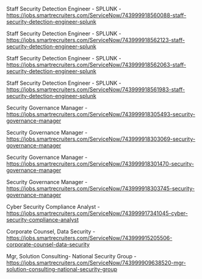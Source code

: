 Staff Security Detection Engineer - SPLUNK - https://jobs.smartrecruiters.com/ServiceNow/743999918560088-staff-security-detection-engineer-splunk

Staff Security Detection Engineer - SPLUNK - https://jobs.smartrecruiters.com/ServiceNow/743999918562123-staff-security-detection-engineer-splunk

Staff Security Detection Engineer - SPLUNK - https://jobs.smartrecruiters.com/ServiceNow/743999918562063-staff-security-detection-engineer-splunk

Staff Security Detection Engineer - SPLUNK - https://jobs.smartrecruiters.com/ServiceNow/743999918561983-staff-security-detection-engineer-splunk

Security Governance Manager - https://jobs.smartrecruiters.com/ServiceNow/743999918305493-security-governance-manager

Security Governance Manager - https://jobs.smartrecruiters.com/ServiceNow/743999918303069-security-governance-manager

Security Governance Manager - https://jobs.smartrecruiters.com/ServiceNow/743999918301470-security-governance-manager

Security Governance Manager - https://jobs.smartrecruiters.com/ServiceNow/743999918303745-security-governance-manager

Cyber Security Compliance Analyst - https://jobs.smartrecruiters.com/ServiceNow/743999917341045-cyber-security-compliance-analyst

Corporate Counsel, Data Security - https://jobs.smartrecruiters.com/ServiceNow/743999915205506-corporate-counsel-data-security

Mgr, Solution Consulting- National Security Group - https://jobs.smartrecruiters.com/ServiceNow/743999909638520-mgr-solution-consulting-national-security-group

